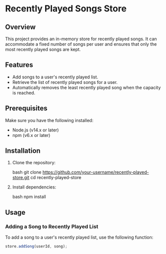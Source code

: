 # Recently Played Songs Store

## Overview

This project provides an in-memory store for recently played songs. It can accommodate a fixed number of songs per user and ensures that only the most recently played songs are kept.

## Features

- Add songs to a user's recently played list.
- Retrieve the list of recently played songs for a user.
- Automatically removes the least recently played song when the capacity is reached.

## Prerequisites

Make sure you have the following installed:
- Node.js (v14.x or later)
- npm (v6.x or later)

## Installation

1. Clone the repository:

    bash
    git clone https://github.com/your-username/recently-played-store.git
    cd recently-played-store
    

2. Install dependencies:

    bash
    npm install
    

## Usage

### Adding a Song to Recently Played List

To add a song to a user's recently played list, use the following function:

```javascript
store.addSong(userId, song);